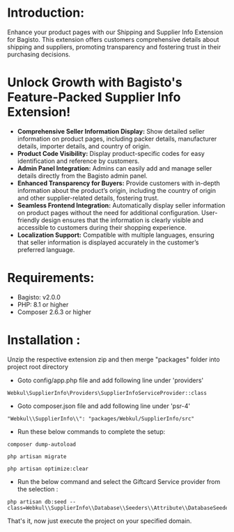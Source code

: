 # Introduction:

Enhance your product pages with our Shipping and Supplier Info Extension for Bagisto. This extension offers customers comprehensive details about shipping and suppliers, promoting transparency and fostering trust in their purchasing decisions.

# Unlock Growth with Bagisto's Feature-Packed Supplier Info Extension!

* **Comprehensive Seller Information Display:** Show detailed seller information on product pages, including packer details, manufacturer details, importer details, and country of origin.
* **Product Code Visibility:** Display product-specific codes for easy identification and reference by customers.
* **Admin Panel Integration:** Admins can easily add and manage seller details directly from the Bagisto admin panel.
* **Enhanced Transparency for Buyers:** Provide customers with in-depth information about the product’s origin, including the country of origin and other supplier-related details, fostering trust.
* **Seamless Frontend Integration:** Automatically display seller information on product pages without the need for additional configuration. User-friendly design ensures that the information is clearly visible and accessible to customers during their shopping experience.
* **Localization Support:** Compatible with multiple languages, ensuring that seller information is displayed accurately in the customer’s preferred language.

# Requirements:
* Bagisto: v2.0.0
* PHP: 8.1 or higher
* Composer 2.6.3 or higher

# Installation :
Unzip the respective extension zip and then merge "packages" folder into project root directory

* Goto config/app.php file and add following line under 'providers'

```
Webkul\SupplierInfo\Providers\SupplierInfoServiceProvider::class
```

* Goto composer.json file and add following line under 'psr-4'

```
"Webkul\\SupplierInfo\\": "packages/Webkul/SupplierInfo/src"
```
* Run these below commands to complete the setup:

```
composer dump-autoload
```
```
php artisan migrate
```
```
php artisan optimize:clear
```

* Run the below command and select the Giftcard Service provider from the selection :

```
php artisan db:seed --class=Webkul\\SupplierInfo\\Database\\Seeders\\Attribute\\DatabaseSeeder
```

That's it, now just execute the project on your specified domain.
